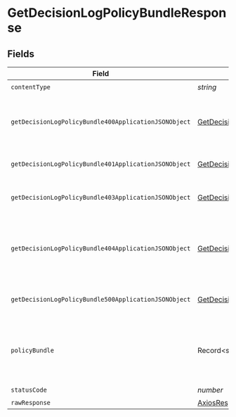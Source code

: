 # GetDecisionLogPolicyBundleResponse


## Fields

| Field                                                                                                                   | Type                                                                                                                    | Required                                                                                                                | Description                                                                                                             |
| ----------------------------------------------------------------------------------------------------------------------- | ----------------------------------------------------------------------------------------------------------------------- | ----------------------------------------------------------------------------------------------------------------------- | ----------------------------------------------------------------------------------------------------------------------- |
| `contentType`                                                                                                           | *string*                                                                                                                | :heavy_check_mark:                                                                                                      | N/A                                                                                                                     |
| `getDecisionLogPolicyBundle400ApplicationJSONObject`                                                                    | [GetDecisionLogPolicyBundle400ApplicationJSON](../../models/operations/getdecisionlogpolicybundle400applicationjson.md) | :heavy_minus_sign:                                                                                                      | The request is malformed (e.g, a given path parameter is invalid)<br/>                                                  |
| `getDecisionLogPolicyBundle401ApplicationJSONObject`                                                                    | [GetDecisionLogPolicyBundle401ApplicationJSON](../../models/operations/getdecisionlogpolicybundle401applicationjson.md) | :heavy_minus_sign:                                                                                                      | The request is unauthorized<br/>                                                                                        |
| `getDecisionLogPolicyBundle403ApplicationJSONObject`                                                                    | [GetDecisionLogPolicyBundle403ApplicationJSON](../../models/operations/getdecisionlogpolicybundle403applicationjson.md) | :heavy_minus_sign:                                                                                                      | The user is forbidden from making this request<br/>                                                                     |
| `getDecisionLogPolicyBundle404ApplicationJSONObject`                                                                    | [GetDecisionLogPolicyBundle404ApplicationJSON](../../models/operations/getdecisionlogpolicybundle404applicationjson.md) | :heavy_minus_sign:                                                                                                      | There was no decision log found for given decision_id, and owner_id.<br/>                                               |
| `getDecisionLogPolicyBundle500ApplicationJSONObject`                                                                    | [GetDecisionLogPolicyBundle500ApplicationJSON](../../models/operations/getdecisionlogpolicybundle500applicationjson.md) | :heavy_minus_sign:                                                                                                      | Something unexpected happened on the server.                                                                            |
| `policyBundle`                                                                                                          | Record<string, *any*>                                                                                                   | :heavy_minus_sign:                                                                                                      | Policy-Bundle retrieved successfully for given decision log ID                                                          |
| `statusCode`                                                                                                            | *number*                                                                                                                | :heavy_check_mark:                                                                                                      | N/A                                                                                                                     |
| `rawResponse`                                                                                                           | [AxiosResponse](https://axios-http.com/docs/res_schema)                                                                 | :heavy_minus_sign:                                                                                                      | N/A                                                                                                                     |